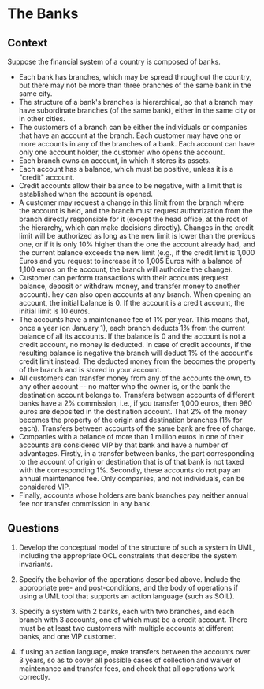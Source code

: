 # The Banks

## Context

Suppose the financial system of a country is composed of banks. 

* Each bank has branches, which may be spread throughout the country, but there may not be more than three branches of the same bank in the same city. 
* The structure of a bank's branches is hierarchical, so that a branch may have subordinate branches (of the same bank), either in the same city or in other cities. 
* The customers of a branch can be either the individuals or companies that have an account at the branch. Each customer may have one or more accounts in any of the branches of a bank. Each account can have only one account holder, the customer who opens the account. 
* Each branch owns an account, in which it stores its assets. 
* Each account has a balance, which must be positive, unless it is a "credit" account. 
* Credit accounts allow their balance to be negative, with a limit that is established when the account is opened. 
* A customer may request a change in this limit from the branch where the account is held, and the branch must request authorization from the branch directly responsible for it (except the head office, at the root of the hierarchy, which can make decisions directly). Changes in the credit limit will be authorized as long as the new limit is lower than the previous one, or if it is only 10% higher than the one the account already had, and the current balance exceeds the new limit (e.g., if the credit limit is 1,000 Euros and you request to increase it to 1,005 Euros with a balance of 1,100 euros on the account, the branch will authorize the change).
* Customer can perform transactions with their accounts (request balance, deposit or withdraw money, and transfer money to another account). hey can also open accounts at any branch. When opening an account, the initial balance is 0. If the account is a credit account, the initial limit is 10 euros. 
* The accounts have a maintenance fee of 1% per year. This means that, once a year (on January 1), each branch deducts 1% from the current balance of all its accounts. If the balance is 0 and the account is not a credit account, no money is deducted. In case of credit accounts, if the resulting balance is negative the branch will deduct 1% of the account's credit limit instead. The deducted money from the becomes the property of the branch and is stored in your account.
* All customers can transfer money from any of the accounts the own, to any other account -- no matter who the owner is, or the bank the destination account belongs to. Transfers between accounts of different banks have a 2% commission, i.e., if you transfer 1,000 euros, then 980 euros are deposited in the destination account. That 2% of the money becomes the property of the origin and destination branches (1% for each). Transfers between accounts of the same bank are free of charge. 
* Companies with a balance of more than 1 million euros in one of their accounts are considered VIP by that bank and have a number of advantages. Firstly, in a transfer between banks, the part corresponding to the account of origin or destination that is of that bank is not taxed with the corresponding 1%. Secondly, these accounts do not pay an annual maintenance fee. Only companies, and not individuals, can be considered VIP.
* Finally, accounts whose holders are bank branches pay neither annual fee nor transfer commission in any bank.


## Questions

1. Develop the conceptual model of the structure of such a system in UML, including the appropriate OCL constraints that describe the system invariants. 

2. Specify the behavior of the operations described above. Include the appropriate pre- and post-conditions, and the body of operations if using a UML tool that supports an action language (such as SOIL).

3. Specify a system with 2 banks, each with two branches, and each branch with 3 accounts, one of which must be a credit account. There must be at least two customers with multiple accounts at different banks, and one VIP customer. 

4. If using an action language, make transfers between the accounts over 3 years, so as to cover all possible cases of collection and waiver of maintenance and transfer fees, and check that all operations work correctly.

 









